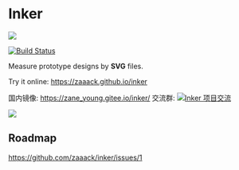 # Inker

![](https://github.com/zaaack/inker/blob/master/docs/media/logo.png?raw=true)


[![Build Status](https://travis-ci.org/zaaack/inker.svg?branch=master)](https://travis-ci.org/zaaack/inker)

Measure prototype designs by **SVG** files.

Try  it online: <https://zaaack.github.io/inker>

国内镜像: <https://zane_young.gitee.io/inker/>
交流群: <a target="_blank" href="https://shang.qq.com/wpa/qunwpa?idkey=a894f6db6174ffbea45657b9ffd40d3363fdafada53e1a64d815dbd27f77c784"><img border="0" src="https://pub.idqqimg.com/wpa/images/group.png" alt="Inker 项目交流" title="Inker 项目交流"></a>

![](https://github.com/zaaack/inker/blob/master/docs/media/capture.png?raw=true)

## Roadmap

<https://github.com/zaaack/inker/issues/1>
